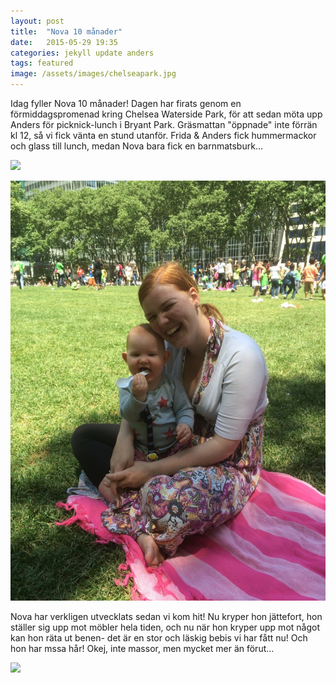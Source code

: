 ```yaml
---
layout: post
title:  "Nova 10 månader"
date:   2015-05-29 19:35
categories: jekyll update anders
tags: featured
image: /assets/images/chelseapark.jpg
---
```

Idag fyller Nova 10 månader! Dagen har firats genom en förmiddagspromenad kring Chelsea Waterside Park, för att sedan möta upp Anders för picknick-lunch i Bryant Park. Gräsmattan "öppnade" inte förrän kl 12, så vi fick vänta en stund utanför. Frida & Anders fick hummermackor och glass till lunch, medan Nova bara fick en barnmatsburk...

![](/assets/images/utanför.jpg "")

![](/assets/images/fridanovapark.jpg "")

Nova har verkligen utvecklats sedan vi kom hit! Nu kryper hon jättefort, hon ställer sig upp mot möbler hela tiden, och nu när hon kryper upp mot något kan hon räta ut benen- det är en stor och läskig bebis vi har fått nu! Och hon har mssa hår! Okej, inte massor, men mycket mer än förut...

![](/assets/images/långaben.jpg "")














